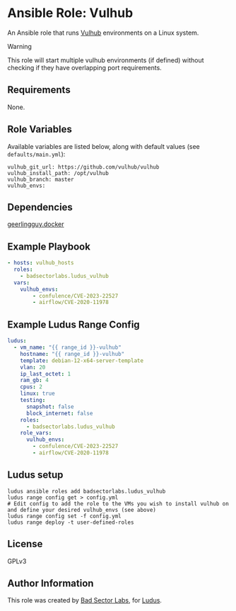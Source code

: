 # Ansible Role: Vulhub

An Ansible role that runs [Vulhub](https://vulhub.org/) environments on a Linux system.

> [!WARNING]
> This role will start multiple vulhub environments (if defined) without checking if they have overlapping port requirements.

## Requirements

None.

## Role Variables

Available variables are listed below, along with default values (see `defaults/main.yml`):

    vulhub_git_url: https://github.com/vulhub/vulhub
    vulhub_install_path: /opt/vulhub
    vulhub_branch: master
    vulhub_envs:

## Dependencies

[geerlingguy.docker](https://github.com/geerlingguy/ansible-role-docker)

## Example Playbook

```yaml
- hosts: vulhub_hosts
  roles:
    - badsectorlabs.ludus_vulhub
  vars:
    vulhub_envs:
        - confulence/CVE-2023-22527
        - airflow/CVE-2020-11978
```

## Example Ludus Range Config

```yaml
ludus:
  - vm_name: "{{ range_id }}-vulhub"
    hostname: "{{ range_id }}-vulhub"
    template: debian-12-x64-server-template
    vlan: 20
    ip_last_octet: 1
    ram_gb: 4
    cpus: 2
    linux: true
    testing:
      snapshot: false
      block_internet: false
    roles:
      - badsectorlabs.ludus_vulhub
    role_vars:
      vulhub_envs:
        - confulence/CVE-2023-22527
        - airflow/CVE-2020-11978
```

## Ludus setup

```
ludus ansible roles add badsectorlabs.ludus_vulhub
ludus range config get > config.yml
# Edit config to add the role to the VMs you wish to install vulhub on and define your desired vulhub_envs (see above)
ludus range config set -f config.yml
ludus range deploy -t user-defined-roles
```

## License

GPLv3

## Author Information

This role was created by [Bad Sector Labs](https://badsectorlabs.com/), for [Ludus](https://ludus.cloud/).
